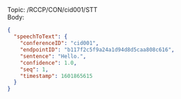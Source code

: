 ##
Topic: /RCCP/CON/cid001/STT  
Body:
```json
{
  "speechToText": {
    "conferenceID": "cid001",
    "endpointID": "b117f2c5f9a24a1d94d8d5caa808c616",
    "sentence": "Hello.",
    "confidence": 1.0,
    "seq": 1,
    "timestamp": 1601865615
  }
}
```
